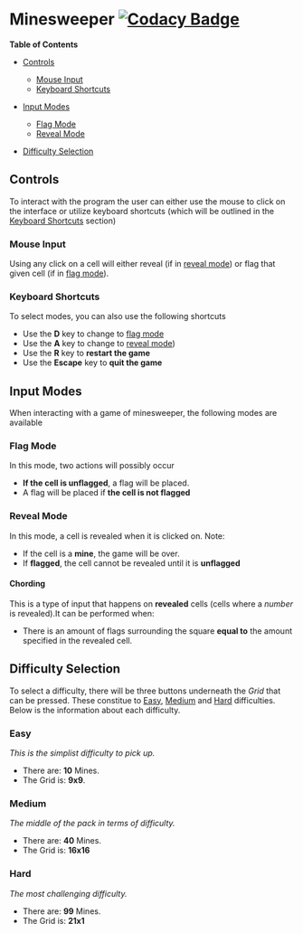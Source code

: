 # Minesweeper [![Codacy Badge](https://app.codacy.com/project/badge/Grade/1ba7472fd1c34d1f9e4b3a87427b5f8d)](https://app.codacy.com/gh/JohanKool3/SecondYearFlutterProject/dashboard?utm_source=gh&utm_medium=referral&utm_content=&utm_campaign=Badge_grade)
**Table of Contents**
-   [Controls](#controls)
    -   [Mouse Input](#mouse-input)
    -   [Keyboard Shortcuts](#keyboard-shortcuts)

- [Input Modes](#input-modes)
    -   [Flag Mode](#flag-mode)
    -   [Reveal Mode](#reveal-mode)

-   [Difficulty Selection](#difficulty-selection)

<a id="controls"></a>

## Controls
To interact with the program the user can either use the mouse to click on the interface or utilize keyboard shortcuts (which will be outlined in the [Keyboard Shortcuts](#keyboard-shortcuts) section)

<a id="mouse-input"></a>

### Mouse Input 
Using any click on a cell will either reveal (if in [reveal mode](#reveal-mode)) or flag that given cell (if in [flag mode](#flag-mode)).



<a id="keyboard-shortcuts"></a>

 ### Keyboard Shortcuts
 To select modes, you can also use the following shortcuts

-   Use the **D** key to change to [flag mode](#flag-mode)
-   Use the **A** key to change to [reveal mode](#reveal-mode))
-   Use the **R** key to **restart the game**
-   Use the **Escape** key to **quit the game**

<a id="input-modes"></a>

## Input Modes
When interacting with a game of minesweeper, the following modes are available

<a id="flag-mode"></a>

### Flag Mode
In this mode, two actions will possibly occur
-   **If the cell is unflagged**, a flag will be placed.
-   A flag will be placed if **the cell is not flagged**

<a id="reveal-mode"></a>

### Reveal Mode
In this mode, a cell is revealed when it is clicked on. Note:

-   If the cell is a **mine**, the game will be over.
-   If **flagged**, the cell cannot be revealed until it is **unflagged**

#### Chording
This is a type of input that happens on **revealed** cells (cells where a *number* is revealed).It can be performed when:
-   There is an amount of flags surrounding the square **equal to** the amount specified in the revealed cell.

<a id="difficulty-selection"></a>

## Difficulty Selection
To select a difficulty, there will be three buttons underneath the *Grid* that can be pressed. These constitue to [Easy](#easy), [Medium](#medium) and [Hard](#hard) difficulties. Below is the information about each difficulty.


<a id="easy"></a>

### Easy
*This is the simplist difficulty to pick up.*
-   There are: **10** Mines.
-   The Grid is: **9x9**.

<a id="medium"></a>

### Medium
*The middle of the pack in terms of difficulty.*
-   There are: **40** Mines.
-   The Grid is: **16x16**

<a id="hard"></a>

### Hard
*The most challenging difficulty.*
-   There are: **99** Mines.
-   The Grid is: **21x1**
